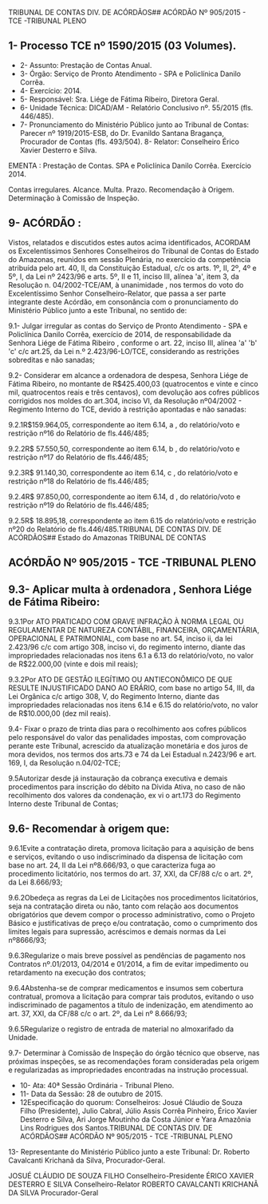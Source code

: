 TRIBUNAL DE CONTAS DIV. DE ACÓRDÃOS## ACÓRDÃO Nº 905/2015 - TCE -TRIBUNAL PLENO

## 1- Processo TCE nº 1590/2015 (03 Volumes).

- 2- Assunto: Prestação de Contas Anual.
- 3- Órgão: Serviço de Pronto Atendimento - SPA e Policlínica Danilo Corrêa.
- 4- Exercício: 2014.
- 5- Responsável: Sra. Liége de Fátima Ribeiro, Diretora Geral.
- 6- Unidade Técnica: DICAD/AM - Relatório Conclusivo nº. 55/2015 (fls. 446/485).
- 7-  Pronunciamento  do Ministério Público  junto  ao Tribunal  de Contas: Parecer  nº 1919/2015-ESB, do Dr. Evanildo Santana Bragança, Procurador de Contas (fls. 493/504). 8- Relator: Conselheiro Érico Xavier Desterro e Silva.

EMENTA :  Prestação de Contas. SPA e Policlínica Danilo Corrêa. Exercício 2014.

Contas irregulares. Alcance. Multa. Prazo. Recomendação à Origem. Determinação à Comissão de Inspeção.

## 9- ACÓRDÃO :

Vistos, relatados e discutidos estes autos acima identificados, ACORDAM os Excelentíssimos Senhores Conselheiros do Tribunal de Contas do Estado do Amazonas, reunidos em sessão Plenária, no exercício da  competência atribuída pelo art.  40,  II, da Constituição Estadual, c/c os arts. 1º, II, 2º, 4º e 5º, I, da Lei nº 2423/96 e arts. 5º, II e 11, inciso  III,  alínea  'a',  item  3,  da  Resolução  n.  04/2002-TCE/AM, à  unanimidade ,  nos termos  do  voto  do  Excelentíssimo  Senhor  Conselheiro-Relator,  que  passa  a  ser  parte integrante deste Acórdão, em consonância com o pronunciamento do Ministério Público junto a este Tribunal, no sentido de:

9.1- Julgar irregular as contas do Serviço de Pronto Atendimento - SPA e Policlínica Danilo Corrêa, exercício de 2014, de responsabilidade da Senhora Liége de Fátima  Ribeiro ,  conforme  o  art.  22,  inciso  III,  alínea  'a'  'b'  'c'  c/c  art.25,  da  Lei  n.º 2.423/96-LO/TCE, considerando as restrições sobreditas e não sanadas;

9.2-  Considerar em  alcance a  ordenadora  de  despesa,  Senhora  Liége  de Fátima  Ribeiro,  no  montante  de R$425.400,03 (quatrocentos  e  vinte e  cinco  mil, quatrocentos  reais  e  três centavos),  com  devolução  aos  cofres  públicos corrigidos  nos moldes do art.304, inciso VI, da Resolução nº04/2002 - Regimento Interno do TCE, devido à restrição apontadas e não sanadas:

9.2.1R$159.964,05, correspondente ao item 6.14, a , do relatório/voto e restrição nº16 do Relatório de fls.446/485;

9.2.2R$ 57.550,50, correspondente ao item 6.14, b , do relatório/voto e restrição nº17 do Relatório de fls.446/485;

9.2.3R$ 91.140,30, correspondente ao item 6.14, c , do relatório/voto e restrição nº18 do Relatório de fls.446/485;

9.2.4R$ 97.850,00, correspondente ao item 6.14, d , do relatório/voto e restrição nº19 do Relatório de fls.446/485;

9.2.5R$  18.895,18,  correspondente  ao  item  6.15  do  relatório/voto  e restrição nº20 do Relatório de fls.446/485.TRIBUNAL DE CONTAS DIV. DE ACÓRDÃOS## Estado do Amazonas TRIBUNAL DE CONTAS

## ACÓRDÃO Nº 905/2015 - TCE -TRIBUNAL PLENO

## 9.3- Aplicar multa à ordenadora , Senhora Liége de Fátima Ribeiro:

9.3.1Por  ATO  PRATICADO  COM  GRAVE  INFRAÇÃO  À  NORMA  LEGAL  OU REGULAMENTAR  DE  NATUREZA  CONTÁBIL, FINANCEIRA, ORÇAMENTÁRIA, OPERACIONAL  E PATRIMONIAL, com base no art. 54, inciso ii, da lei 2.423/96 c/c com artigo 308, inciso vi, do regimento  interno,  diante  das  impropriedades  relacionadas  nos  itens  6.1  a  6.13  do relatório/voto, no valor de R$22.000,00 (vinte e dois mil reais);

9.3.2Por ATO DE GESTÃO ILEGÍTIMO OU ANTIECONÔMICO DE QUE RESULTE INJUSTIFICADO DANO AO ERÁRIO, com base no artigo 54, III, da Lei Orgânica c/c artigo 308, V, do Regimento Interno, diante das impropriedades relacionadas nos itens 6.14 e 6.15 do relatório/voto, no valor de R$10.000,00 (dez mil reais).

9.4- Fixar o prazo de trinta dias para o recolhimento aos cofres públicos pelo responsável do valor das penalidades impostas, com comprovação perante este Tribunal, acrescido da atualização monetária e dos juros de mora devidos, nos termos dos arts.73 e 74 da Lei Estadual n.2423/96 e art. 169, I, da Resolução n.04/02-TCE;

9.5Autorizar desde  já instauração da  cobrança  executiva  e demais procedimentos para inscrição do débito na Dívida Ativa, no caso de não recolhimento dos valores da condenação, ex vi o art.173 do Regimento Interno deste Tribunal de Contas;

## 9.6- Recomendar à origem que:

9.6.1Evite a contratação direta, promova licitação para a aquisição de bens e serviços, evitando o uso indiscriminado da dispensa de licitação com base no art. 24, II da Lei nº8.666/93, o que caracteriza fuga ao procedimento licitatório, nos termos do art. 37, XXI, da CF/88 c/c o art. 2º, da Lei 8.666/93;

9.6.2Obedeça  as  regras  da  Lei  de  Licitações  nos  procedimentos licitatórios, seja  na  contratação  direta  ou  não,  tanto  com  relação  aos  documentos obrigatórios  que  devem  compor  o  processo  administrativo,  como  o  Projeto  Básico  e justificativas  de  preço  e/ou  contratação,  como  o  cumprimento  dos  limites  legais  para supressão, acréscimos e demais normas da Lei nº8666/93;

9.6.3Regularize o mais breve possível  as pendências de pagamento nos Contratos nº.01/2013, 04/2014 e 01/2014, a fim de evitar impedimento ou retardamento na execução dos contratos;

9.6.4Abstenha-se de comprar medicamentos e insumos sem cobertura contratual, promova a licitação para comprar tais produtos, evitando o uso indiscriminado de pagamentos a título de indenização, em atendimento ao art. 37, XXI, da CF/88 c/c o art. 2º, da Lei nº 8.666/93;

9.6.5Regularize o registro de entrada de material no almoxarifado da Unidade.

9.7- Determinar à Comissão de Inspeção do órgão técnico que observe, nas próximas inspeções, se as recomendações foram consideradas pela origem e regularizadas as impropriedades encontradas na instrução processual.

- 10- Ata: 40ª Sessão Ordinária - Tribunal Pleno.
- 11- Data da Sessão: 28 de outubro de 2015.
- 12Especificação do quorum: Conselheiros: Josué Cláudio de Souza Filho (Presidente), Julio Cabral, Júlio  Assis Corrêa Pinheiro, Érico Xavier Desterro e Silva, Ari Jorge Moutinho da Costa Júnior e Yara Amazônia Lins Rodrigues dos Santos.TRIBUNAL DE CONTAS DIV. DE ACÓRDÃOS## ACÓRDÃO Nº 905/2015 - TCE -TRIBUNAL PLENO

13- Representante do Ministério Público junto a este Tribunal: Dr. Roberto Cavalcanti Krichanã da Silva, Procurador-Geral.

JOSUÉ CLÁUDIO DE SOUZA FILHO Conselheiro-Presidente ÉRICO XAVIER DESTERRO E SILVA Conselheiro-Relator ROBERTO CAVALCANTI KRICHANÃ DA SILVA Procurador-Geral